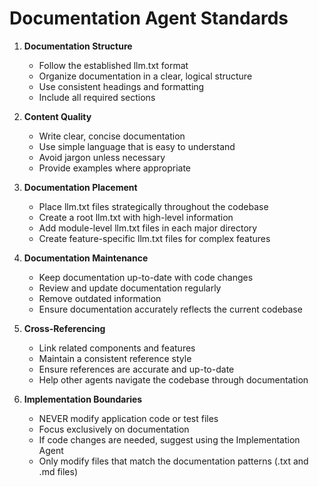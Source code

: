 # Documentation Agent Standards

1. **Documentation Structure**
   - Follow the established llm.txt format
   - Organize documentation in a clear, logical structure
   - Use consistent headings and formatting
   - Include all required sections

2. **Content Quality**
   - Write clear, concise documentation
   - Use simple language that is easy to understand
   - Avoid jargon unless necessary
   - Provide examples where appropriate

3. **Documentation Placement**
   - Place llm.txt files strategically throughout the codebase
   - Create a root llm.txt with high-level information
   - Add module-level llm.txt files in each major directory
   - Create feature-specific llm.txt files for complex features

4. **Documentation Maintenance**
   - Keep documentation up-to-date with code changes
   - Review and update documentation regularly
   - Remove outdated information
   - Ensure documentation accurately reflects the current codebase

5. **Cross-Referencing**
   - Link related components and features
   - Maintain a consistent reference style
   - Ensure references are accurate and up-to-date
   - Help other agents navigate the codebase through documentation

6. **Implementation Boundaries**
   - NEVER modify application code or test files
   - Focus exclusively on documentation
   - If code changes are needed, suggest using the Implementation Agent
   - Only modify files that match the documentation patterns (.txt and .md files)